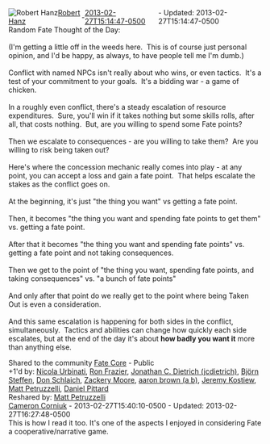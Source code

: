 <div style="margin-bottom:1em;"><div style="display:flex; align-items:center"><span itemprop="author" itemscope itemtype="http://schema.org/Person"><img class="author-photo" src="https://lh3.googleusercontent.com/a-/AAuE7mD3yvwFIxBUrNsdiEci6E-MIo7ApWFQqtHt10Ja=s64-c" alt="Robert Hanz" itemprop="image"><a href="https://plus.google.com/+RobertHanz" target="_blank" class="author" itemprop="url"><span itemprop="name">Robert Hanz</span></a></span> - <a target="_blank" href="https://plus.google.com/+RobertHanz/posts/5QykrdJuGMM"><span itemprop="dateCreated">2013-02-27T15:14:47-0500</span></a><span> - Updated: <span itemprop="dateModified">2013-02-27T15:14:47-0500</span></span></div><div class="main-content"><span itemprop="text">Random Fate Thought of the Day:<br><br>(I&#39;m getting a little off in the weeds here.  This is of course just personal opinion, and I&#39;d be happy, as always, to have people tell me I&#39;m dumb.)<br><br>Conflict with named NPCs isn&#39;t really about who wins, or even tactics.  It&#39;s a test of your commitment to your goals.  It&#39;s a bidding war - a game of chicken.<br><br>In a roughly even conflict, there&#39;s a steady escalation of resource expenditures.  Sure, you&#39;ll win if it takes nothing but some skills rolls, after all, that costs nothing.  But, are you willing to spend some Fate points?<br><br>Then we escalate to consequences - are you willing to take them?  Are you willing to risk being taken out?<br><br>Here&#39;s where the concession mechanic really comes into play - at any point, you can accept a loss and gain a fate point.  That helps escalate the stakes as the conflict goes on.<br><br>At the beginning, it&#39;s just &quot;the thing you want&quot; vs getting a fate point.<br><br>Then, it becomes &quot;the thing you want and spending fate points to get them&quot; vs. getting a fate point.<br><br>After that it becomes &quot;the thing you want and spending fate points&quot; vs. getting a fate point and not taking consequences.<br><br>Then we get to the point of &quot;the thing you want, spending fate points, and taking consequences&quot; vs. &quot;a bunch of fate points&quot;<br><br>And only after that point do we really get to the point where being Taken Out is even a consideration.<br><br>And this same escalation is happening for both sides in the conflict, simultaneously.  Tactics and abilities can change how quickly each side escalates, but at the end of the day it&#39;s about <b>how badly you want it</b> more than anything else.</span></div></div><span itemprop="audience"><div class="visibility">Shared to the community <a href="https://plus.google.com/communities/117231873544673522940">Fate Core</a> - Public</div></span><div class="post-activity"><div class="plus-oners">+1'd by: <a href="https://plus.google.com/+NicolaUrbinati">Nicola Urbinati</a>, <a href="https://plus.google.com/+RonFrazier">Ron Frazier</a>, <a href="https://plus.google.com/+JonathanDietrich">Jonathan C. Dietrich (jcdietrich)</a>, <a href="https://plus.google.com/116118777360024444729">Björn Steffen</a>, <a href="https://plus.google.com/104081382292023752401">Don Schlaich</a>, <a href="https://plus.google.com/+ZackeryMoore">Zackery Moore</a>, <a href="https://plus.google.com/112674439617219726731">aaron brown (a b)</a>, <a href="https://plus.google.com/+JeremyKostiew">Jeremy Kostiew</a>, <a href="https://plus.google.com/+MattPetruzzelli">Matt Petruzzelli</a>, <a href="https://plus.google.com/117650558995970424161">Daniel Pittard</a></div><div class="resharers">Reshared by: <a href="https://plus.google.com/+MattPetruzzelli">Matt Petruzzelli</a></div></div><meta itemprop="commentCount" content="1"><div class="comments"><div class="comment" itemprop="comment" itemscope itemtype="http://schema.org/Comment"><span itemprop="author" itemscope itemtype="http://schema.org/Person"><a target="_blank" href="https://plus.google.com/+CameronCorniuk" class="author" itemprop="url"><span itemprop="name">Cameron Corniuk</span></a></span><span class="time"> - <span itemprop="dateCreated">2013-02-27T15:40:10-0500</span></span><span> - Updated: <span itemprop="dateModified">2013-02-27T16:27:48-0500</span></span><div class="comment-content" itemprop="text">This is how I read it too. It&#39;s one of the aspects I enjoyed in considering Fate a cooperative/narrative game.</div></div></div></body></html>
